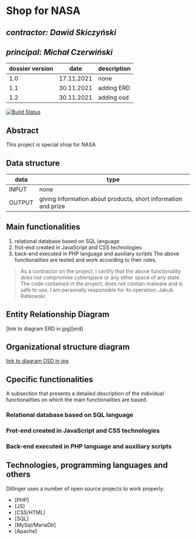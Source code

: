 # Shop for NASA


## _contractor: Dawid Skiczyński_
## _principal: Michał Czerwiński_


| dossier version | date | description |
| ------ | ------ | ------ |
| 1.0 | 17.11.2021 | none |
| 1.1 | 30.11.2021 | adding ERD |
| 1.2 | 30.11.2021 | adding osd |

[![Build Status](https://travis-ci.org/joemccann/dillinger.svg?branch=master)](https://travis-ci.org/joemccann/dillinger)

## Abstract
This project is special shop for NASA


## Data structure

| data | type |
| ------ | ------ |
| INPUT | none |
| OUTPUT | giving information about products, short information and prize |

## Main functionalities

1. relational database based on SQL language
1. frot-end created in JavaScript and CSS technologies
1. back-end executed in PHP language and auxiliary scripts
The above functionalities are tested and work according to their roles.
> As a contractor on the project, I certify that the above functionality 
> does not compromise cyberspace or any other space of any state. 
> The code contained in the project, does not contain malware and is safe to use. 
> I am personally responsible for its operation: Jakub Ratkowski
> 
## Entity Relationship Diagram
[link to diagram ERD in jpg][erd]

## Organizational structure diagram
[link to diagram OSD in jpg][osd]

## Cpecific functionalities
A subsection that presents a detailed description of the individual functionalities on which the main functionalities are based.

### Relational database based on SQL language
### Frot-end created in JavaScript and CSS technologies
### Back-end executed in PHP language and auxiliary scripts
## Technologies, programming languages and others

Dillinger uses a number of open source projects to work properly:

- [PHP]
- [JS]
- [CSS/HTML]
- [SQL]
- [MySql/MariaDb]
- [Apache]


 [osd]: <https://github.com/Michal3456/3ai4/blob/main/16/sprites/orgchart.png>
